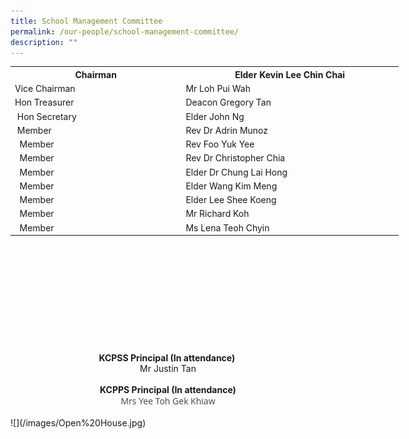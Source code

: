 ```yaml
---
title: School Management Committee
permalink: /our-people/school-management-committee/
description: ""
---
```

<table class="iveo_table ives_tab_1 ive_eobj_center" style="width: 621px; height: 410px;">
<tbody>
<tr>
<th style="width: 271px;">Chairman
</th>
<th style="width: 349px;">Elder Kevin Lee Chin Chai
</th>
</tr>
<tr>
<td style="width: 60px;">Vice Chairman
</td>
<td style="width: 60px;">Mr Loh Pui Wah
</td>
</tr>
<tr>
<td style="width: 60px;">Hon Treasurer
</td>
<td style="width: 60px;">Deacon Gregory Tan
</td>
</tr>
<tr>
<td>&nbsp;Hon Secretary
</td>
<td>Elder John Ng
</td>
</tr>
<tr>
<td>&nbsp;Member
</td>
<td>Rev Dr Adrin Munoz
</td>
</tr>
<tr>
<td>&nbsp;&nbsp;Member
</td>
<td>Rev Foo Yuk Yee
</td>
</tr>
<tr>
<td>&nbsp;&nbsp;Member
</td>
<td>Rev Dr Christopher Chia
</td>
</tr>
<tr>
<td>&nbsp;&nbsp;Member
</td>
<td>Elder Dr Chung Lai Hong
</td>
</tr>
<tr>
<td>&nbsp;&nbsp;Member
</td>
<td>Elder Wang Kim Meng
</td>
</tr>
<tr>
<td>&nbsp;&nbsp;Member
</td>
<td>Elder Lee Shee Koeng<br>
</td>
</tr>
<tr>
<td>&nbsp;&nbsp;Member
</td>
<td>Mr Richard Koh
</td>
</tr>
<tr>
<td>&nbsp;&nbsp;Member
</td>
<td>Ms Lena Teoh Chyin<br>
</td>
</tr>
</tbody>
</table><br><br>
    
<div align="center" id="tip"><strong style="background-color: initial; text-align: left;">KCPSS Principal (In attendance)&nbsp;</strong><br>
</div>
<div style="width:100%;" id="committee_name" align="center">
<div id="cn10"><span style="background-color: initial; text-align: left;">Mr Justin Tan</span><strong><br></strong>
</div>
<div id="cn10"> &nbsp; &nbsp; &nbsp; &nbsp; &nbsp; &nbsp; &nbsp;<br>
        
</div>
        
<div id="cn11">
            <strong>KCPPS Principal (In attendance)
                <br>
            </strong> 
            <span style="color: rgb(69, 69, 69); font-family: &quot;Open Sans&quot;, sans-serif; font-size: 14px; text-align: left;">Mrs Yee Toh Gek Khiaw</span><br>
        
</div>
<div id="cn11"><br>
</div>  
</div>
![](/images/Open%20House.jpg)